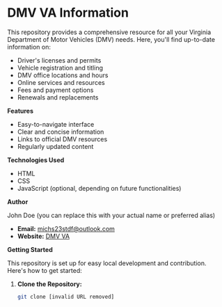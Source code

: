 # DMV VA Information

This repository provides a comprehensive resource for all your Virginia Department of Motor Vehicles (DMV) needs. Here, you'll find up-to-date information on:

* Driver's licenses and permits
* Vehicle registration and titling
* DMV office locations and hours
* Online services and resources
* Fees and payment options
* Renewals and replacements

**Features**

* Easy-to-navigate interface
* Clear and concise information
* Links to official DMV resources
* Regularly updated content

**Technologies Used**

* HTML
* CSS
* JavaScript (optional, depending on future functionalities)

**Author**

John Doe (you can replace this with your actual name or preferred alias)

* **Email:** michs23stdf@outlook.com
* **Website:** [DMV VA](https://www.virginiavadmv.com)

  
**Getting Started**

This repository is set up for easy local development and contribution. Here's how to get started:

1. **Clone the Repository:**

   ```bash
   git clone [invalid URL removed]

